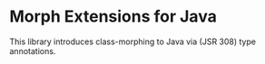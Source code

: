 Morph Extensions for Java
=========================

This library introduces class-morphing to Java via (JSR 308) type annotations.
